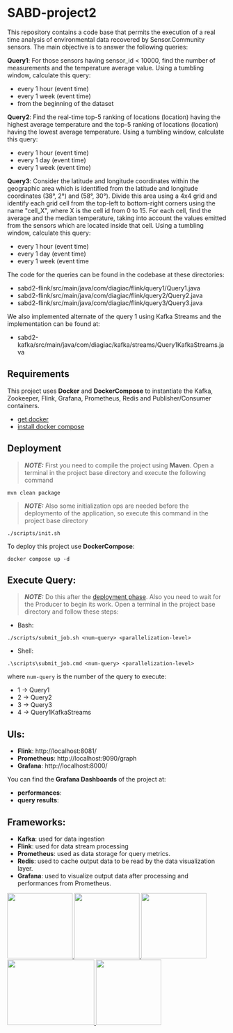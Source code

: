 # SABD-project2
This repository contains a code base that permits the execution of a real time analysis of environmental data recovered by Sensor.Community sensors. The main objective is to answer the following queries:

**Query1**: For those sensors having sensor_id < 10000, find the number of measurements and the temperature average value.
Using a tumbling window, calculate this query:
* every 1 hour (event time)
* every 1 week (event time)
* from the beginning of the dataset

**Query2**: Find the real-time top-5 ranking of locations (location) having the highest average temperature and the top-5 ranking of locations (location) having the lowest average temperature.
Using a tumbling window, calculate this query:
* every 1 hour (event time)
* every 1 day (event time)
* every 1 week (event time)

**Query3**: Consider the latitude and longitude coordinates within the geographic area which is identified from the latitude and longitude coordinates (38°, 2°) and (58°, 30°). Divide this area using a 4x4 grid and identify each grid cell from the top-left to bottom-right corners using the name "cell_X", where X is the cell id from 0 to 15. For each cell, find the average and the median temperature, taking into account the values emitted from the sensors which are located inside that cell.
Using a tumbling window, calculate this query:
* every 1 hour (event time)
* every 1 day (event time)
* every 1 week (event time

The code for the queries can be found in the codebase at these directories:

* sabd2-flink/src/main/java/com/diagiac/flink/query1/Query1.java
* sabd2-flink/src/main/java/com/diagiac/flink/query2/Query2.java
* sabd2-flink/src/main/java/com/diagiac/flink/query3/Query3.java

We also implemented alternate of the query 1 using Kafka Streams and the implementation can be found at:

* sabd2-kafka/src/main/java/com/diagiac/kafka/streams/Query1KafkaStreams.java

## Requirements
This project uses **Docker** and **DockerCompose** to instantiate the Kafka, Zookeeper, Flink, Grafana, Prometheus, Redis and Publisher/Consumer containers.
* [get docker](https://docs.docker.com/get-docker/)
* [install docker compose](https://docs.docker.com/compose/install/)

## Deployment
> **_NOTE:_** First you need to compile the project using **Maven**. Open a terminal in the project base directory and execute the following command
``` 
mvn clean package
```
> **_NOTE:_** Also some initialization ops are needed before the deploymento of the application, so execute this command in the project base directory
``` 
./scripts/init.sh
```
To deploy this project use **DockerCompose**:
``` 
docker compose up -d
```

## Execute Query:
> **_NOTE:_** Do this after the [deployment phase](##Deployment:). Also you need to wait for the Producer to begin its work.
Open a terminal in the project base directory and follow these steps:
* Bash:
```
./scripts/submit_job.sh <num-query> <parallelization-level>
```
* Shell:
```
.\scripts\submit_job.cmd <num-query> <parallelization-level>
```
where `num-query` is the number of the query to execute:
 - 1 -> Query1
 - 2 -> Query2
 - 3 -> Query3
 - 4 -> Query1KafkaStreams
 
 ## UIs:
* **Flink**: http://localhost:8081/
* **Prometheus**: http://localhost:9090/graph
* **Grafana**: http://localhost:8000/

You can find the **Grafana Dashboards** of the project at:
* **performances**:
* **query results**:

## Frameworks:
* **Kafka**: used for data ingestion
* **Flink**: used for data stream processing
* **Prometheus**: used as data storage for query metrics.
* **Redis**: used to cache output data to be read by the data visualization layer.
* **Grafana**: used to visualize output data after processing and performances from Prometheus.

<a href="https://nightlies.apache.org/flink/flink-docs-stable/">
<img src="https://www.pinclipart.com/picdir/big/523-5236504_apache-flink-clipart.png" width="150" height="150">
</a>
<a href="https://kafka.apache.org/24/documentation.html">
<img src="https://iconape.com/wp-content/files/vq/370992/svg/370992.svg" width="150" height="150">
</a>
<a href="https://redis.io">
<img src="https://static.cdnlogo.com/logos/r/31/redis.svg" width="150" height="150">
</a>
<a href="https://prometheus.io/docs/introduction/overview/">
<img src="https://cdn.freebiesupply.com/logos/thumbs/2x/prometheus-logo.png" width="200" height="150">
</a>
<a href="https://grafana.com">
<img src="https://cdn.worldvectorlogo.com/logos/grafana.svg" width="150" height="150">
</a>
